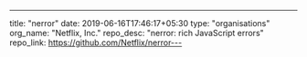 ---
title: "nerror"
date: 2019-06-16T17:46:17+05:30
type: "organisations"
org_name: "Netflix, Inc."
repo_desc: "nerror: rich JavaScript errors"
repo_link: https://github.com/Netflix/nerror---